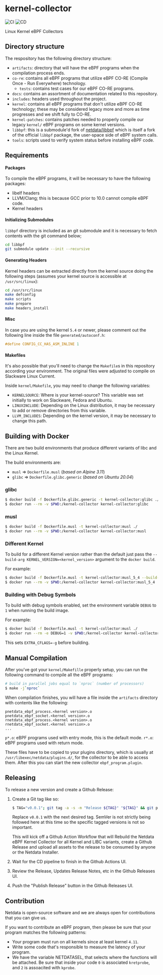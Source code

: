 # kernel-collector

![CI](https://github.com/netdata/kernel-collector/workflows/CI/badge.svg)
![CD](https://github.com/netdata/kernel-collector/workflows/CD/badge.svg)

Linux Kernel eBPF Collectors

## Directory structure

The respository has the following directory structure:

- `artifacts`: directory that will have the eBPF programs when the compilation
  process ends.
- `co-re`: contains all eBPF programs that utilize eBPF CO-RE (Compile Once -
  Run Everywhere) technology.
    - `tests`: contains test cases for our eBPF CO-RE programs.
- `docs`: contains an assortment of documentation related to this repository.
- `includes`: headers used throughout the project.
- `kernel`: contains all eBPF programs that don't utilize eBPF CO-RE
  technology; these may be considered legacy more and more as time progresses
  and we shift fully to CO-RE.
- `kernel-patches`: contains patches needed to properly compile our legacy
  `kernel/` eBPF programs on some kernel versions.
- `libbpf`: this is a submodule'd fork of
  [netdata/libbpf](https://github.com/netdata/libbpf) which is itself a fork of
  the official `libbpf` package, the user-space side of eBPF system calls.
- `tools`: scripts used to verify system status before installing eBPF code.

## Requirements

#### Packages

To compile the eBPF programs, it will be necessary to have the following
packages:

- libelf headers
- LLVM/Clang; this is because GCC prior to 10.0 cannot compile eBPF code.
- Kernel headers

#### Initializing Submodules

`libbpf` directory is included as an git submodule and it is necessary to fetch contents with the git command below;
```bash
cd libbpf
git submodule update --init --recursive
```
#### Generating Headers

Kernel headers can be extracted directly from the kernel source doing the
following steps (assumes your kernel source is accessible at `/usr/src/linux`):

```bash
cd /usr/src/linux
make defconfig
make scripts
make prepare
make headers_install
```

#### Misc

In case you are using the kernel `5.4` or newer, please comment out the
following line inside the file `generated/autoconf.h`:

```c
#define CONFIG_CC_HAS_ASM_INLINE 1
```

#### Makefiles

It's also possible that you'll need to change the `Makefile`s in this
repository according your environment. The original files were adjusted to
compile on Slackware Linux Current.

Inside `kernel/Makefile`, you may need to change the following variables:

- `KERNELSOURCE`: Where is your kernel-source? This variable was set initially
  to work on Slackware, Fedora and Ubuntu.
- `LINUXINCLUDE`: Depending on the Linux distribution, it may be necessary to
  add or remove directories from this variable.
- `LLVM_INCLUDES`: Depending on the kernel version, it may be necessary to
  change this path.

## Building with Docker

There are two build environments that produce different variants of libc and
the Linux Kernel.

The build environments are:

- `musl`  => `Dockerfile.musl` (_based on Alpine 3.11_)
- `glibc` => `Dockerfile.glibc.generic` (_based on Ubuntu 20.04_)

### glibc

```sh
$ docker build -f Dockerfile.glibc.generic -t kernel-collector:glibc ./
$ docker run --rm -v $PWD:/kernel-collector kernel-collector:glibc
```

### musl

```sh
$ docker build -f Dockerfile.musl -t kernel-collector:musl ./
$ docker run --rm -v $PWD:/kernel-collector kernel-collector:musl
```

### Different Kernel

To build for a different Kernel version rather than the default just pass the
`--build-arg KERNEL_VERSION=<kernel_version>` argument to the `docker build`.

For example:

```sh
$ docker build -f Dockerfile.musl -t kernel-collector:musl_5_4 --build--arg KERNEL_VERSION=5.4.18 ./
$ docker run --rm -v $PWD:/kernel-collector kernel-collector:musl_5_4
```

### Building with Debug Symbols

To build with debug symbols enabled, set the environment variable `DEBUG` to `1`
when running the build image.

For example:

```sh
$ docker build -f Dockerfile.musl -t kernel-collector:musl ./
$ docker run --rm -e DEBUG=1 -v $PWD:/kernel-collector kernel-collector:musl
```

This sets `EXTRA_CFLAGS=-g` before building.

## Manual Compilation

After you've got your `kernel/Makefille` properly setup, you can run the
following command to compile all the eBPF programs:

```bash
# build in parallel jobs equal to `nproc` (number of processors)
$ make -j`nproc`
```

When compilation finishes, you will have a file inside the `artifacts`
directory with contents like the following:

```
pnetdata_ebpf_process.<kernel version>.o
pnetdata_ebpf_socket.<kernel version>.o
rnetdata_ebpf_process.<kernel version>.o
rnetdata_ebpf_socket.<kernel version>.o
...
```

`p*.o`: eBPF programs used with entry mode, this is the default mode.
`r*.o`: eBPF programs used with return mode.

These files have to be copied to your plugins directory, which is usually at
`/usr/libexec/netdata/plugins.d/`, for the collector to be able to access them.
After this you can start the new collector `ebpf_program.plugin`.

## Releasing

To release a new version and create a Github Release:

1. Create a Git tag like so:

   ```sh
   $ TAG="v0.0.1"; git tag -a -s -m "Release ${TAG}" "${TAG}" && git push origin "${TAG}"
   ```

   Replace `v0.0.1` with the next desired tag. SemVer is not strictly being
   followed here at this time so the specific tagged versions is not so
   important.

   This will kick off a Github Action Workflow that will Rebuild the Netdata
   eBPF Kernel Collector for all Kernel and LIBC variants, create a Github
   Release and upload all assets to the release to be consumed by anyone or the
   Netdata Installer.

2. Wait for the CD pipeline to finish in the Github Actions UI.
3. Review the Release, Updates Release Notes, etc in the Github Releases UI.
4. Push the "Publish Release" button in the Github Releases UI.

## Contribution

Netdata is open-source software and we are always open for contributions that
you can give us.

If you want to contribute an eBPF program, then please be sure that your
program matches the following patterns:

- Your program must run on all kernels since at least kernel `4.11`.
- Write some code that's responsible to measure the latency of your program.
- We have the variable NETDATASEL, that selects where the functions will be
  attached. Be sure that inside your code `0` is associated `kretprobe`, and `2` is assoacited
  with `kprobe`.
